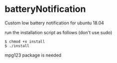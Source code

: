 # batteryNotification
Custom low battery notification for ubuntu 18.04

run the installation script as follows (don't use sudo)

	$ chmod +x install
	$ ./install

mpg123 package is needed
